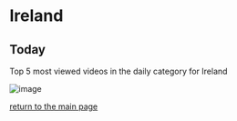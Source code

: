 # Ireland
## Today
Top 5 most viewed videos in the daily category for Ireland


![image](/images/main/daily/ie-dailytop5Last7Days.jpeg)

[return to the main page](/main)